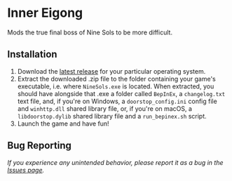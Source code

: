 # Inner Eigong

Mods the true final boss of Nine Sols to be more difficult.

## Installation

1.  Download the [latest release](https://github.com/jngo102/InnerEigong/releases/latest) for your particular operating system.
2.  Extract the downloaded .zip file to the folder containing your game's executable, i.e. where `NineSols.exe` is located. When extracted, you should have alongside that .exe a folder called `BepInEx`, a `changelog.txt` text file, and, if you're on Windows, a `doorstop_config.ini` config file and `winhttp.dll` shared library file, or, if you're on macOS, a `libdoorstop.dylib` shared library file and a `run_bepinex.sh` script.
3.  Launch the game and have fun!

## Bug Reporting

_If you experience any unintended behavior, please report it as a bug in the [Issues page](https://github.com/jngo102/InnerEigong/issues/new?assignees=&labels=type%3A+bug&projects=&template=bug_report.yml&title=[Bug]+)._
